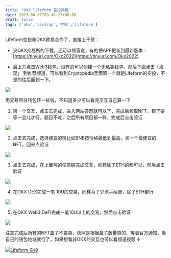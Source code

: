 ```yaml
---
title: "OKX lifeform 空投教程"
date: 2023-08-07T09:48:27+08:00
draft: false
tags: ['okx','airdrop','空投','lifeform']
---
```


Lifeform空投和OKX欧易合作了，直接上干货：

- 没OKX交易所的下载，还可以领盲盒，有的把APP更新到最新版本：
[https://tinyurl.com/Okx2022](https://tinyurl.com/Okx2022)

- 最上方点击Web3钱包，没有的可以创建一个无私钥钱包，然后下面点击「发现」 到推荐频道，可以看到Cryptopedia里面第一个就是Lifeform的空投，不是的往后面划一下。

![](https://mirror.xyz/_next/image?url=https%3A%2F%2Fimages.mirror-media.xyz%2Fpublication-images%2FVTzr5OO3hbUS-WavWoAtH.jpg&w=3840&q=75)

用交易所往钱包转一些钱，不知道多少可以看完交互自己算一下

1. 第一个交互，点击去完成，进入网站答题就可以了，完成后领取NFT，错了要等一会儿才行，题目不难，之后所有项目都一样，完成后点击验证

![](https://mirror.xyz/_next/image?url=https%3A%2F%2Fimages.mirror-media.xyz%2Fpublication-images%2F4ltIuEPRwHOhTVIbT05Nm.jpg&w=3840&q=75)

2. 点击去完成，选择便宜的链比如BNB按价格最低到最高，买一个最便宜的NFT，回来点验证

![](https://mirror.xyz/_next/image?url=https%3A%2F%2Fimages.mirror-media.xyz%2Fpublication-images%2FOnjWzUcGi5j2g2J9wyDkL.jpg&w=3840&q=75)


3. 点击去完成，在上面写的任意链完成交互，推荐除了ETH的都可以，然后点击验证

![](https://mirror.xyz/_next/image?url=https%3A%2F%2Fimages.mirror-media.xyz%2Fpublication-images%2FPy1B_5YuHbumcc2gNwkF7.jpg&w=3840&q=75)


4. 在OKX DEX完成一笔 10U的交易，同样为了少点手续费，除了ETH都行

![](https://mirror.xyz/_next/image?url=https%3A%2F%2Fimages.mirror-media.xyz%2Fpublication-images%2FwYYp0-VySNGPXUQbXqdML.jpg&w=3840&q=75)


5. 在OKX Web3 DeFi完成一笔10U以上的交易，然后点击验证

![](https://mirror.xyz/_next/image?url=https%3A%2F%2Fimages.mirror-media.xyz%2Fpublication-images%2FASr1VcbzsfukQ4lW3yacI.jpg&w=3840&q=75)

注意完成后所有的NFT盒子不要卖，快照是根据盒子数量算的，等着官方通知，看自己的钱包地址就行了，如果想看非OKX的交互也可以看频道视频 ↓

[![Lifeform 空投](https://i.ytimg.com/vi/xD2CuHcj1VM/maxresdefault.jpg)](https://youtu.be/xD2CuHcj1VM?si=4DZa_MksS8tVSA-7 "Lifeform 空投")